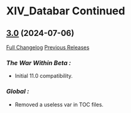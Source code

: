 # XIV_Databar Continued

## [3.0](https://github.com/ZelionGG/XIV_Databar-Continued/tree/v3.0) (2024-07-06)

[Full Changelog](https://github.com/ZelionGG/XIV_Databar-Continued/compare/v2.9...v3.0) [Previous Releases](https://github.com/ZelionGG/XIV_Databar-Continued/releases)

### _The War Within Beta :_

- Initial 11.0 compatibility.

### _Global :_

- Removed a useless var in TOC files.
